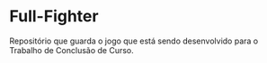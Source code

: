 # Full-Fighter

Repositório que guarda o jogo que está sendo desenvolvido para o Trabalho de Conclusão de Curso.
